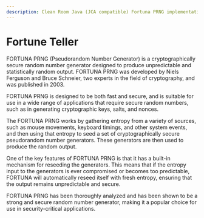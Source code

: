 ```yaml
---
description: Clean Room Java (JCA compatible) Fortuna PRNG implementation.
---
```


# Fortune Teller

FORTUNA PRNG (Pseudorandom Number Generator) is a cryptographically secure random number generator designed to produce unpredictable and statistically random output. FORTUNA PRNG was developed by Niels Ferguson and Bruce Schneier, two experts in the field of cryptography, and was published in 2003.

FORTUNA PRNG is designed to be both fast and secure, and is suitable for use in a wide range of applications that require secure random numbers, such as in generating cryptographic keys, salts, and nonces.

The FORTUNA PRNG works by gathering entropy from a variety of sources, such as mouse movements, keyboard timings, and other system events, and then using that entropy to seed a set of cryptographically secure pseudorandom number generators. These generators are then used to produce the random output.

One of the key features of FORTUNA PRNG is that it has a built-in mechanism for reseeding the generators. This means that if the entropy input to the generators is ever compromised or becomes too predictable, FORTUNA will automatically reseed itself with fresh entropy, ensuring that the output remains unpredictable and secure.

FORTUNA PRNG has been thoroughly analyzed and has been shown to be a strong and secure random number generator, making it a popular choice for use in security-critical applications.
